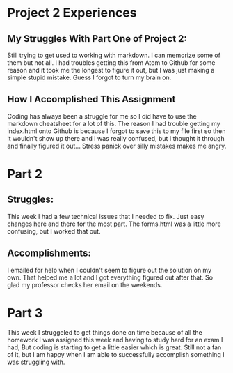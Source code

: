 <H1> Project 2 Experiences </H1>
<H2>My Struggles With Part One of Project 2:</H2>
<body>
Still trying to get used to working with markdown. I can memorize some of them but not all. I had troubles getting this from Atom to Github for some reason and it took me the longest to figure it out, but I was just making a simple stupid mistake. Guess I forgot to turn my brain on. </body>
<H2> How I Accomplished This Assignment</H2>
<body>
Coding has always been a struggle for me so I did have to use the markdown cheatsheet for a lot of this. The reason I had trouble getting my index.html onto Github is because I forgot to save this to my file first so then it wouldn't show up there and I was really confused, but I thought it through and finally figured it out... Stress panick over silly mistakes makes me angry.

<H1>Part 2</H1>
<H2>Struggles:</H2>
<body>
This week I had a few technical issues that I needed to fix. Just easy changes here and there for the most part. The forms.html was a little more confusing, but I worked that out. </body>
<H2>Accomplishments:</H2>
<body>
I emailed for help when I couldn't seem to figure out the solution on my own. That helped me a lot and I got everything figured out after that. So glad my professor checks her email on the weekends. </body>

<H1>Part 3</H1>
<body> This week I struggeled to get things done on time because of all the homework I was assigned this week and having to study hard for an exam I had, But coding is starting to get a little easier which is great. Still not a fan of it, but I am happy when I am able to successfully accomplish something I was struggling with. </body> 
